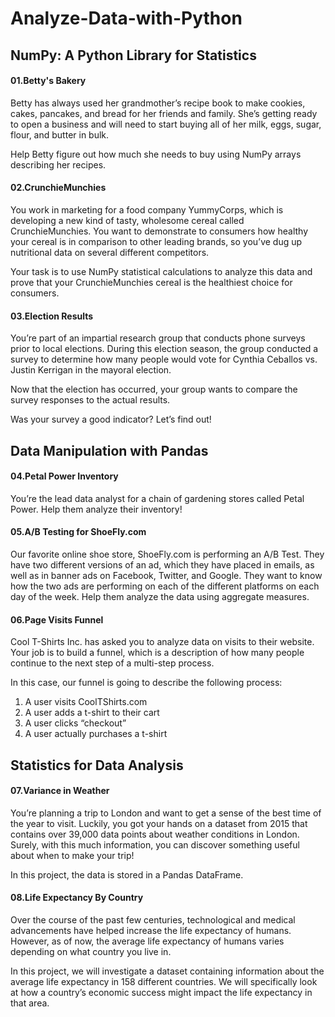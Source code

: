 # Analyze-Data-with-Python

## NumPy: A Python Library for Statistics

#### 01.Betty's Bakery

Betty has always used her grandmother’s recipe book to make cookies, cakes, pancakes, and bread for her friends and family. She’s getting ready to open a business and will need to start buying all of her milk, eggs, sugar, flour, and butter in bulk.

Help Betty figure out how much she needs to buy using NumPy arrays describing her recipes.

#### 02.CrunchieMunchies

You work in marketing for a food company YummyCorps, which is developing a new kind of tasty, wholesome cereal called CrunchieMunchies. You want to demonstrate to consumers how healthy your cereal is in comparison to other leading brands, so you’ve dug up nutritional data on several different competitors.

Your task is to use NumPy statistical calculations to analyze this data and prove that your CrunchieMunchies cereal is the healthiest choice for consumers.

#### 03.Election Results

You’re part of an impartial research group that conducts phone surveys prior to local elections. During this election season, the group conducted a survey to determine how many people would vote for Cynthia Ceballos vs. Justin Kerrigan in the mayoral election.

Now that the election has occurred, your group wants to compare the survey responses to the actual results.

Was your survey a good indicator? Let’s find out!

## Data Manipulation with Pandas

#### 04.Petal Power Inventory

You’re the lead data analyst for a chain of gardening stores called Petal Power. Help them analyze their inventory!

#### 05.A/B Testing for ShoeFly.com

Our favorite online shoe store, ShoeFly.com is performing an A/B Test. They have two different versions of an ad, which they have placed in emails, as well as in banner ads on Facebook, Twitter, and Google. They want to know how the two ads are performing on each of the different platforms on each day of the week. Help them analyze the data using aggregate measures.

#### 06.Page Visits Funnel

Cool T-Shirts Inc. has asked you to analyze data on visits to their website. Your job is to build a funnel, which is a description of how many people continue to the next step of a multi-step process.

In this case, our funnel is going to describe the following process:

1. A user visits CoolTShirts.com
2. A user adds a t-shirt to their cart
3. A user clicks “checkout”
4. A user actually purchases a t-shirt

## Statistics for Data Analysis

#### 07.Variance in Weather

You’re planning a trip to London and want to get a sense of the best time of the year to visit. Luckily, you got your hands on a dataset from 2015 that contains over 39,000 data points about weather conditions in London. Surely, with this much information, you can discover something useful about when to make your trip!

In this project, the data is stored in a Pandas DataFrame.

#### 08.Life Expectancy By Country

Over the course of the past few centuries, technological and medical advancements have helped increase the life expectancy of humans. However, as of now, the average life expectancy of humans varies depending on what country you live in.

In this project, we will investigate a dataset containing information about the average life expectancy in 158 different countries. We will specifically look at how a country’s economic success might impact the life expectancy in that area.
